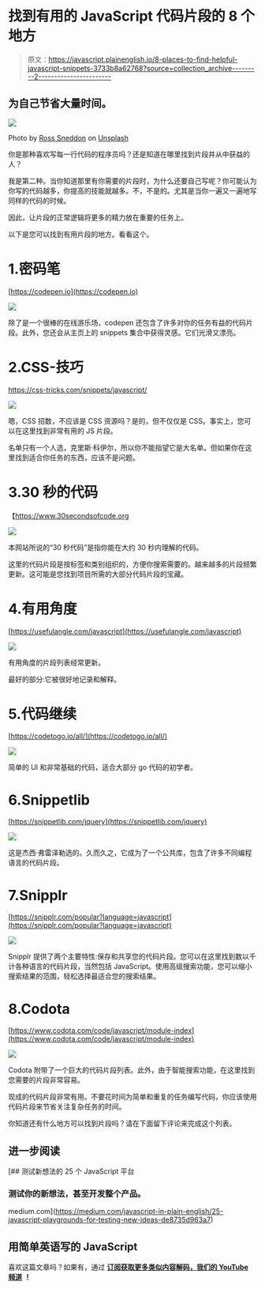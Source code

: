 # 找到有用的 JavaScript 代码片段的 8 个地方

> 原文：<https://javascript.plainenglish.io/8-places-to-find-helpful-javascript-snippets-3733b8a62768?source=collection_archive---------2----------------------->

## 为自己节省大量时间。

![](img/da16566e9f759913a17c66be9e945e82.png)

Photo by [Ross Sneddon](https://unsplash.com/@rosssneddon?utm_source=medium&utm_medium=referral) on [Unsplash](https://unsplash.com?utm_source=medium&utm_medium=referral)

你是那种喜欢写每一行代码的程序员吗？还是知道在哪里找到片段并从中获益的人？

我是第二种。当你知道那里有你需要的片段时，为什么还要自己写呢？你可能认为你写的代码越多，你提高的技能就越多。不，不是的。尤其是当你一遍又一遍地写同样的代码的时候。

因此，让片段的正常逻辑将更多的精力放在重要的任务上。

以下是您可以找到有用片段的地方。看看这个。

# 1.密码笔

[https://codepen.io](https://codepen.io)

![](img/e22c333df9ed7b0b19ca58eec91ae4c1.png)

除了是一个很棒的在线游乐场，codepen 还包含了许多对你的任务有益的代码片段。此外，您还会从主页上的 snippets 集合中获得灵感。它们光滑又漂亮。

# 2.CSS-技巧

https://css-tricks.com/snippets/javascript/

![](img/4ed02c5ed7f7584bf1174693feb20351.png)

嗯，CSS 招数，不应该是 CSS 资源吗？是的，但不仅仅是 CSS。事实上，您可以在这里找到非常有用的 JS 片段。

名单只有一个人选，克里斯·科伊尔，所以你不能指望它是大名单。但如果你在这里找到适合你任务的东西，应该不是问题。

# 3.30 秒的代码

【https://www.30secondsofcode.org 

![](img/9a5b1fe2ad40b59e1c2db9c9acc43389.png)

本网站所说的“30 秒代码”是指你能在大约 30 秒内理解的代码。

这里的代码片段是按标签和类别组织的，方便你搜索需要的。越来越多的片段频繁更新。这可能是您找到项目所需的大部分代码片段的宝藏。

# 4.有用角度

[https://usefulangle.com/javascript](https://usefulangle.com/javascript)

![](img/4b9aa6a7ed4bdc3820b897068a64e819.png)

有用角度的片段列表经常更新。

最好的部分:它被很好地记录和解释。

# 5.代码继续

[https://codetogo.io/all/](https://codetogo.io/all/)

![](img/58ca47cdf2353282065a499dd104aa37.png)

简单的 UI 和非常基础的代码，适合大部分 go 代码的初学者。

# 6.Snippetlib

[https://snippetlib.com/jquery](https://snippetlib.com/jquery)

![](img/893a01cab8644465e5a1bd8873f42205.png)

这是杰西·弗雷泽勒选的。久而久之，它成为了一个公共库，包含了许多不同编程语言的代码片段。

# 7.Snipplr

[https://snipplr.com/popular?language=javascript](https://snipplr.com/popular?language=javascript)

![](img/893a01cab8644465e5a1bd8873f42205.png)

Snipplr 提供了两个主要特性:保存和共享您的代码片段。您可以在这里找到数以千计各种语言的代码片段，当然包括 JavaScript。使用高级搜索功能，您可以缩小搜索结果的范围，轻松选择最适合您的搜索结果。

# 8.Codota

[https://www.codota.com/code/javascript/module-index](https://www.codota.com/code/javascript/module-index)

![](img/28813dea5d9e26784c413fb2c982240a.png)

Codota 附带了一个巨大的代码片段列表。此外，由于智能搜索功能，在这里找到您需要的片段非常容易。

现成的代码片段非常有用。不要花时间为简单和重复的任务编写代码，你应该使用代码片段来节省关注复杂任务的时间。

你知道还有什么地方可以找到片段吗？请在下面留下评论来完成这个列表。

## 进一步阅读

[](https://medium.com/javascript-in-plain-english/25-javascript-playgrounds-for-testing-new-ideas-de8735d963a7) [## 测试新想法的 25 个 JavaScript 平台

### 测试你的新想法，甚至开发整个产品。

medium.com](https://medium.com/javascript-in-plain-english/25-javascript-playgrounds-for-testing-new-ideas-de8735d963a7) 

## **用简单英语写的 JavaScript**

喜欢这篇文章吗？如果有，通过 [**订阅获取更多类似内容解码，我们的 YouTube 频道**](https://www.youtube.com/channel/UCtipWUghju290NWcn8jhyAw) **！**